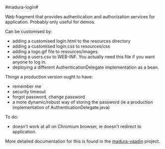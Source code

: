 #madura-login#

Web fragment that provides authentication and authorization services for application.
Probably only useful for demos.

Can be customised by:

 * adding a customised login.html to the resources directory
 * adding a customised login.css to resources/css
 * adding a logo.gif file to resources/images
 * adding a users.csv to WEB-INF. You actually need this file if you want anyone to log in.
 * deploying a different AuthenticationDelegate implementation as a bean.
 
Things a production version ought to have:

 * remember me
 * security timeout
 * forgot password, change password
 * a more dynamic/robust way of storing the password (ie a production implementation of AuthenticationDelegate.java)
  
To do:

 * doesn't work at all on Chromium browser, ie doesn't redirect to application.
 
More detailed documentation for this is found in the [madura-vaadin](../madura-vaadin/README.md) project.


